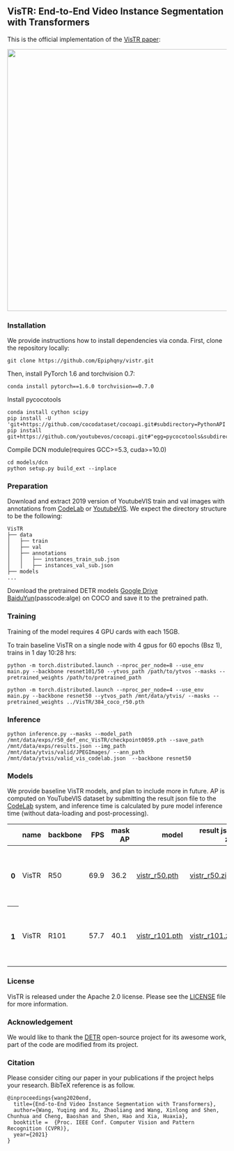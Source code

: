 ## VisTR: End-to-End Video Instance Segmentation with Transformers

This is the official implementation of the [VisTR paper](https://arxiv.org/abs/2011.14503):

<p align="center">
<img src="https://user-images.githubusercontent.com/16319629/110786946-b99aa080-82a7-11eb-98e4-85478ca4eeac.png" width="600">
</p>


### Installation
We provide instructions how to install dependencies via conda.
First, clone the repository locally:
```
git clone https://github.com/Epiphqny/vistr.git
```
Then, install PyTorch 1.6 and torchvision 0.7:
```
conda install pytorch==1.6.0 torchvision==0.7.0
```
Install pycocotools
```
conda install cython scipy
pip install -U 'git+https://github.com/cocodataset/cocoapi.git#subdirectory=PythonAPI'
pip install git+https://github.com/youtubevos/cocoapi.git#"egg=pycocotools&subdirectory=PythonAPI"
```
Compile DCN module(requires GCC>=5.3, cuda>=10.0)
```
cd models/dcn
python setup.py build_ext --inplace
```

### Preparation

Download and extract 2019 version of YoutubeVIS  train and val images with annotations from
[CodeLab](https://competitions.codalab.org/competitions/20128#participate-get_data) or [YoutubeVIS](https://youtube-vos.org/dataset/vis/).
We expect the directory structure to be the following:
```
VisTR
├── data
│   ├── train
│   ├── val
│   ├── annotations
│   │   ├── instances_train_sub.json
│   │   ├── instances_val_sub.json
├── models
...
```

Download the pretrained DETR models [Google Drive](https://drive.google.com/drive/folders/1DlN8uWHT2WaKruarGW2_XChhpZeI9MFG?usp=sharing) [BaiduYun](https://pan.baidu.com/s/12omUNDRjhAeGZ5olqQPpHA)(passcode:alge) on COCO and save it to the pretrained path.


### Training

Training of the model requires 4 GPU cards with each 15GB.

To train baseline VisTR on a single node with 4 gpus for 60 epochs (Bsz 1), trains in 1 day 10:28 hrs:
```
python -m torch.distributed.launch --nproc_per_node=8 --use_env main.py --backbone resnet101/50 --ytvos_path /path/to/ytvos --masks --pretrained_weights /path/to/pretrained_path
```
```
python -m torch.distributed.launch --nproc_per_node=4 --use_env main.py --backbone resnet50 --ytvos_path /mnt/data/ytvis/ --masks --pretrained_weights ../VisTR/384_coco_r50.pth
```
### Inference

```
python inference.py --masks --model_path /mnt/data/exps/r50_def_enc_VisTR/checkpoint0059.pth --save_path /mnt/data/exps/results.json --img_path /mnt/data/ytvis/valid/JPEGImages/ --ann_path /mnt/data/ytvis/valid_vis_codelab.json  --backbone resnet50
```

### Models

We provide baseline VisTR models, and plan to include more in future. AP is computed on YouTubeVIS dataset by submitting the result json file to the [CodeLab](https://competitions.codalab.org/competitions/20128#results) system, and inference time is calculated by pure model inference time (without data-loading and post-processing).

   <table>
     <thead>
       <tr style="text-align: right;">
         <th></th>
         <th>name</th>
         <th>backbone</th>
         <th>FPS</th>
         <th>mask AP</th>
         <th>model</th>
         <th>result json zip</th>
         <th>detailed AP </th>
       </tr>
     </thead>
     <tbody>
       <tr>
         <th>0</th>
         <td>VisTR</td>
         <td>R50</td>
         <td>69.9</td>
         <td>36.2</td>
         <td><a href="https://drive.google.com/file/d/10lfe_QJSoZJzcJKxWoxt67QbJG35X55e/view?usp=sharing">vistr_r50.pth </a></td>
         <td><a href="https://drive.google.com/file/d/1vnZvxFR94EQ5TsrWixe368WMnqJ2KHIv/view?usp=sharing">vistr_r50.zip</a></td>
       <td><p align="center">
<img src="https://user-images.githubusercontent.com/16319629/115868905-b4686e00-a46f-11eb-9fe0-c9170026fca9.png" width="100">


</p></td>
       </tr>
       <tr>
         <th>1</th>
         <td>VisTR</td>
         <td>R101</td>
         <td>57.7</td>
         <td>40.1</td>
         <td><a href="https://drive.google.com/file/d/1WTkrpbITPsjVQESaetgI-nPyjQybRc2M/view?usp=sharing">vistr_r101.pth </a></td>
         <td><a href="https://drive.google.com/file/d/1bfZO3MNF9e0aO0W8vwnALsf_m84lCFfb/view?usp=sharing">vistr_r101.zip</a></td>
       <td>
          <p align="center">
<img src="https://user-images.githubusercontent.com/16319629/115869052-e974c080-a46f-11eb-92e3-1778aad83c71.png" width="100">
</p>
</td>
       </tr>
   </table>


### License

VisTR is released under the Apache 2.0 license. Please see the [LICENSE](LICENSE) file for more information.

### Acknowledgement
We would like to thank the [DETR](https://github.com/facebookresearch/detr) open-source project for its awesome work, part of the code are modified from its project.

### Citation

Please consider citing our paper in your publications if the project helps your research. BibTeX reference is as follow.

```
@inproceedings{wang2020end,
  title={End-to-End Video Instance Segmentation with Transformers},
  author={Wang, Yuqing and Xu, Zhaoliang and Wang, Xinlong and Shen, Chunhua and Cheng, Baoshan and Shen, Hao and Xia, Huaxia},
  booktitle =  {Proc. IEEE Conf. Computer Vision and Pattern Recognition (CVPR)},
  year={2021}
}
```

